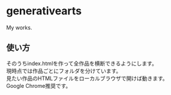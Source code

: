 # generativearts

My works.

## 使い方

そのうちindex.htmlを作って全作品を横断できるようにします。<br>
現時点では作品ごとにフォルダを分けています。<br>
見たい作品のHTMLファイルをローカルブラウザで開けば動きます。<br>
Google Chrome推奨です。<br>